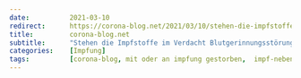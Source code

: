 ```yaml
---
date:          2021-03-10
redirect:      https://corona-blog.net/2021/03/10/stehen-die-impfstoffe-im-verdacht-blutgerinnungsstoerungen-auszuloesen/
title:         corona-blog.net
subtitle:      "Stehen die Impfstoffe im Verdacht Blutgerinnungsstörungen auszulösen?"
categories:    [Impfung]
tags:          [corona-blog, mit oder an impfung gestorben,  impf-nebenwirkungen, blutgerinnungsstörungen]
---
```

